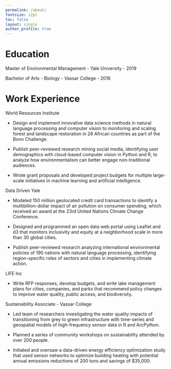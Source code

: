 ```yaml
---
permalink: /about/
fontsize: 12pt
toc: false
layout: single
author_profile: true
---
```


# Education

Master of Environmental Management - Yale University - 2019

Bachelor of Arts - Biology - Vassar College - 2016

# Work Experience

World Resources Institute

* Design and implement innovative data science methods in natural language processing and computer vision to monitoring and scaling forest and landscape restoration in 26 African countries as part of the Bonn Challenge. 

* Publish peer-reviewed research mining social media, identifying user demographics with cloud-based computer vision in Python and R, to analyze how environmentalism can better engage non-traditional audiences. 

* Wrote grant proposals and developed project budgets for multiple large-scale initiatives in machine learning and artificial intelligence.

Data Driven Yale

* Modeled 150 million geolocated credit card transactions to identify a multibillion-dollar impact of air pollution on consumer spending, which received an award at the 23rd United Nations Climate Change Conference.

* Designed and programmed an open data web portal using Leaflet and d3 that monitors inclusivity and equity at a neighborhood scale in more than 30 global cities. 

* Publish peer-reviewed research analyzing international environmental policies of 190 nations with natural language processing, identifying region-specific roles of sectors and cities in implementing climate action. 


LIFE Inc

* Write RFP responses, develop budgets, and write lake management plans for cities, companies, and parks that recommend policy changes to improve water quality, public access, and biodiversity.


Sustainability Associate - Vassar College

* Led team of researchers investigating the water quality impacts of transitioning from grey to green infrastructure with time-series and geospatial models of high-frequency sensor data in R and ArcPython.

* Planned a series of community workshops on sustainability attended by over 200 people.

* Initiated and oversaw a data-driven energy efficiency optimization study that used sensor networks to optimize building heating with potential annual emissions reductions of 200 tons and savings of $35,000. 
